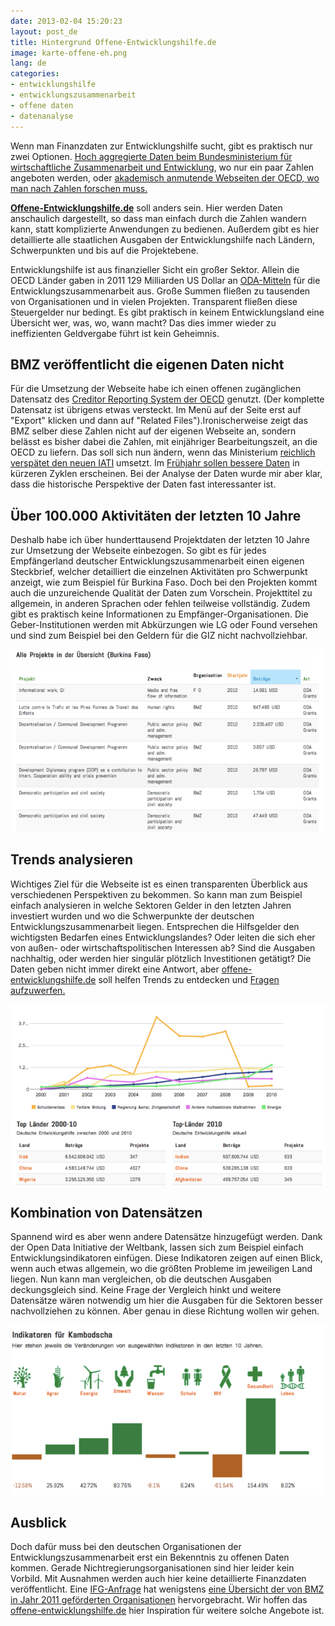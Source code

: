 ```yaml
---
date: 2013-02-04 15:20:23
layout: post_de
title: Hintergrund Offene-Entwicklungshilfe.de 
image: karte-offene-eh.png
lang: de
categories:
- entwicklungshilfe 
- entwicklungszusammenarbeit
- offene daten
- datenanalyse
---
```


Wenn man Finanzdaten zur Entwicklungshilfe sucht, gibt es praktisch nur zwei Optionen. [Hoch aggregierte Daten beim Bundesministerium für wirtschaftliche Zusammenarbeit und Entwicklung](http://www.bmz.de/de/ministerium/zahlen_fakten/index.html), wo nur ein paar Zahlen angeboten werden, oder [akademisch anmutende Webseiten der OECD, wo man nach Zahlen forschen muss.](http://www.aidflows.org) 

**[Offene-Entwicklungshilfe.de](http://www.offene-entwicklungshilfe.de)** soll anders sein. Hier werden Daten anschaulich dargestellt, so dass man einfach durch die Zahlen wandern kann, statt komplizierte Anwendungen zu bedienen. Außerdem gibt es hier detaillierte alle staatlichen Ausgaben der Entwicklungshilfe nach Ländern, Schwerpunkten und bis auf die Projektebene.

Entwicklungshilfe ist aus finanzieller Sicht ein großer Sektor. Allein die OECD Länder gaben in 2011 129 Milliarden US Dollar an [ODA-Mitteln](http://en.wikipedia.org/wiki/Official_development_assistance) für die Entwicklungszusammenarbeit aus. Große Summen fließen zu tausenden von Organisationen und in vielen Projekten. Transparent fließen diese Steuergelder nur bedingt. Es gibt praktisch in keinem Entwicklungsland eine Übersicht wer, was, wo, wann macht? Das dies immer wieder zu ineffizienten Geldvergabe führt ist kein Geheimnis. 

## BMZ veröffentlicht die eigenen Daten nicht 

Für die Umsetzung der Webseite habe ich einen offenen zugänglichen Datensatz des [Creditor Reporting System der OECD](http://stats.oecd.org/Index.aspx?datasetcode=CRS1) genutzt. (Der komplette Datensatz ist übrigens etwas versteckt. Im Menü auf der Seite  erst auf "Export" klicken und dann auf "Related Files").Ironischerweise zeigt das BMZ selber diese Zahlen nicht auf der eigenen Webseite an, sondern belässt es bisher dabei die Zahlen, mit einjähriger Bearbeitungszeit, an die OECD zu liefern. Das soll sich nun ändern, wenn das Ministerium [reichlich verspätet den neuen IATI](http://iatistandard.org/) umsetzt. Im [Frühjahr sollen bessere Daten](http://okfn.de/2013/01/offene-daten-gegen-armut/) in kürzeren Zyklen erscheinen. Bei der Analyse der Daten wurde mir aber klar, dass die historische Perspektive der Daten fast interessanter ist.

## Über 100.000 Aktivitäten der letzten 10 Jahre

Deshalb habe ich über hunderttausend Projektdaten der letzten 10 Jahre zur Umsetzung der Webseite einbezogen. So gibt es für jedes Empfängerland deutscher Entwicklungszusammenarbeit einen eigenen Steckbrief, welcher detailliert die einzelnen Aktivitäten pro Schwerpunkt anzeigt, wie zum Beispiel für Burkina Faso. Doch bei den Projekten kommt auch die unzureichende Qualität der Daten zum Vorschein. Projekttitel zu allgemein, in anderen Sprachen oder fehlen teilweise vollständig. Zudem gibt es praktisch keine Informationen zu Empfänger-Organisationen. Die Geber-Institutionen werden mit Abkürzungen wie LG oder Found versehen und sind zum Beispiel bei den Geldern für die GIZ nicht nachvollziehbar. 

![Trends](/images/2013/projektliste.png)

## Trends analysieren

Wichtiges Ziel für die Webseite ist es einen transparenten Überblick aus verschiedenen Perspektiven zu bekommen. So kann man zum Beispiel einfach analysieren in welche Sektoren Gelder in den letzten Jahren investiert wurden und wo die Schwerpunkte der deutschen Entwicklungszusammenarbeit liegen. Entsprechen die Hilfsgelder den wichtigsten Bedarfen eines Entwicklungslandes? Oder leiten die sich eher von außen- oder wirtschaftspolitischen Interessen ab? Sind die Ausgaben nachhaltig, oder werden hier singulär plötzlich Investitionen getätigt? Die Daten geben nicht immer direkt eine Antwort, aber [offene-entwicklungshilfe.de](http://www.offene-entwicklungshilfe.de) soll helfen Trends zu entdecken und [Fragen aufzuwerfen.](http://www.offene-entwicklungshilfe.de/analyse/)

![Trends](/images/2013/trends-oe.png)

## Kombination von Datensätzen

Spannend wird es aber wenn andere Datensätze hinzugefügt werden. Dank der Open Data Initiative der Weltbank, lassen sich zum Beispiel einfach Entwicklungsindikatoren einfügen. Diese Indikatoren zeigen auf einen Blick, wenn auch etwas allgemein, wo die größten Probleme im jeweiligen Land liegen. Nun kann man vergleichen, ob die deutschen Ausgaben deckungsgleich sind. Keine Frage der Vergleich hinkt und weitere Datensätze wären notwendig um hier die Ausgaben für die Sektoren besser nachvollziehen zu können. Aber genau in diese Richtung wollen wir gehen.

![Trends](/images/2013/indikatoren.png)

## Ausblick
Doch dafür muss bei den deutschen Organisationen der Entwicklungszusammenarbeit erst ein Bekenntnis zu offenen Daten kommen. Gerade Nichtregierungsorganisationen sind hier leider kein Vorbild. Mit Ausnahmen werden auch hier keine detaillierte Finanzdaten veröffentlicht. Eine [IFG-Anfrage](http://de.wikipedia.org/wiki/Informationsfreiheitsgesetz) hat wenigstens [eine Übersicht der von BMZ in Jahr 2011 geförderten Organisationen](https://fragdenstaat.de/anfrage/liste-aller-vom-bmz-geforderten-organisationenen-in-2010/) hervorgebracht. Wir hoffen das [offene-entwicklungshilfe.de](http://www.offene-entwicklungshilfe.de) hier Inspiration für weitere solche Angebote ist. 


